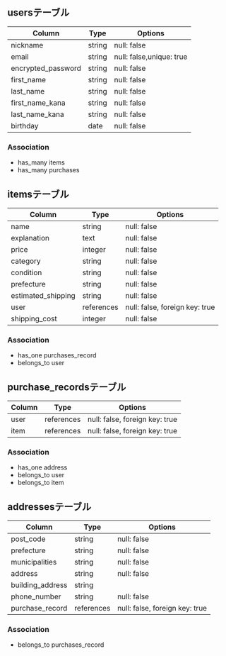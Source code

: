 ## usersテーブル
|Column|Type|Options|
|------|----|-------|
|nickname|string|null: false|
|email|string|null: false,unique: true|
|encrypted_password|string|null: false|
|first_name|string|null: false|
|last_name|string|null: false|
|first_name_kana|string|null: false|
|last_name_kana|string|null: false|
|birthday|date|null: false|

### Association
* has_many items
* has_many purchases

## itemsテーブル
|Column|Type|Options|
|------|----|-------|
|name|string|null: false|
|explanation|text|null: false|
|price|integer|null: false|
|category|string|null: false|
|condition|string|null: false|
|prefecture|string|null: false|
|estimated_shipping|string|null: false|
|user|references|null: false, foreign key: true|
|shipping_cost|integer|null: false|

### Association
* has_one purchases_record
* belongs_to user

## purchase_recordsテーブル
|Column|Type|Options|
|------|----|-------|
|user|references|null: false, foreign key: true|
|item|references|null: false, foreign key: true|

### Association
* has_one address
* belongs_to user
* belongs_to item

## addressesテーブル
|Column|Type|Options|
|------|----|-------|
|post_code|string|null: false|
|prefecture|string|null: false|
|municipalities|string|null: false|
|address|string|null: false|
|building_address|string||
|phone_number|string|null: false|
|purchase_record|references|null: false, foreign key: true|

### Association
* belongs_to purchases_record